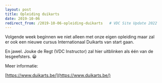 ```yaml
---
layout: post
title: Opleiding duikarts
date: 2019-10-06
redirect_from: /2019-10-06-opleiding-duikarts   # VDC Site Update 2022
---
```


Volgende week beginnen we niet alleen met onze eigen opleiding maar zal er ook een nieuwe cursus Internationaal Duikarts van start gaan.

En jawel. Jouke de Regt (VDC Instructor) zal hier uitblinken als één van de lesgeefsters. 😀

Meer informatie:

[https://www.duikarts.be/](https://www.duikarts.be/)
